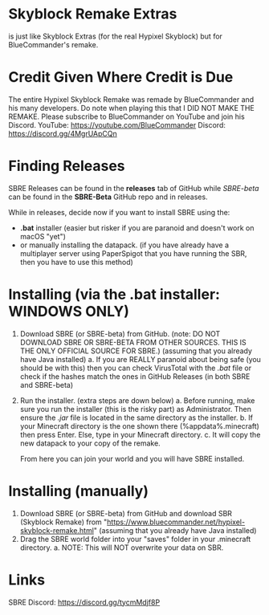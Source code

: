 # Skyblock Remake Extras
is just like Skyblock Extras (for the real Hypixel Skyblock) but for BlueCommander's remake.

# Credit Given Where Credit is Due
The entire Hypixel Skyblock Remake was remade by BlueCommander and his many developers. Do note when playing this that I DID NOT MAKE THE REMAKE. Please subscribe to BlueCommander on YouTube and join his Discord.
YouTube: https://youtube.com/BlueCommander
Discord: https://discord.gg/4MgrUApCQn

# Finding Releases
SBRE Releases can be found in the **releases** tab of GitHub while *SBRE-beta* can be found in the **SBRE-Beta** GitHub repo and in releases.

While in releases, decide now if you want to install SBRE using the: 
- **.bat** installer (easier but risker if you are paranoid and doesn't work on macOS "yet")
- or manually installing the datapack. (if you have already have a multiplayer server using PaperSpigot that you have running the SBR, then you have to use this method)

# Installing (via the .bat installer: WINDOWS ONLY)
1. Download SBRE (or SBRE-beta) from GitHub. (note: DO NOT DOWNLOAD SBRE OR SBRE-BETA FROM OTHER SOURCES. THIS IS THE ONLY OFFICIAL SOURCE FOR SBRE.) (assuming that you already have Java installed)
	a. If you are REALLY paranoid about being safe (you should be with this) then you can check VirusTotal with the *.bat* file or check if the hashes match the ones in GitHub Releases (in both SBRE and SBRE-beta)
2. Run the installer. (extra steps are down below)
	a. Before running, make sure you run the installer (this is the risky part) as Administrator. Then ensure the *.jar* file is located in the same directory as the installer.
	b. If your Minecraft directory is the one shown there (%appdata%\.minecraft) then press Enter. Else, type in your Minecraft directory.
	c. It will copy the new datapack to your copy of the remake.
	
	From here you can join your world and you will have SBRE installed.
	
# Installing (manually)
1. Download SBRE (or SBRE-beta) from GitHub and download SBR (Skyblock Remake) from "https://www.bluecommander.net/hypixel-skyblock-remake.html" (assuming that you already have Java installed)
2. Drag the SBRE world folder into your "saves" folder in your .minecraft directory.
	a. NOTE: This will NOT overwrite your data on SBR.

# Links
SBRE Discord: https://discord.gg/tycmMdjf8P
